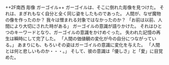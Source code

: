 ++2F南西 彫像 ガーゴイル++
ガーゴイルは、そこに倒れた彫像を見つけた。
それは、まぎれもなく自分と全く同じ姿をしたものであった。
人間が、なぜ魔物の像を作ったのか？
我々は憎まれる対象ではなかったのか？
「お前は以前、人間により大切にされた時がある」
ガーゴイルの意識が語りかけた。
それはひとつのキーワードとなり、ガーゴイルの意識をかけめぐった。
失われた記憶の再生は瞬時にして完了した。
「人間の価値観の変化が今の自分につながっている。」
あまりにも、もろいその姿はガーゴイルの意識に変化を与えた。
「人間とは何と悲しいものか・・・。」
そして、彼の意識は「優しさ」と「愛」に目覚めた。

